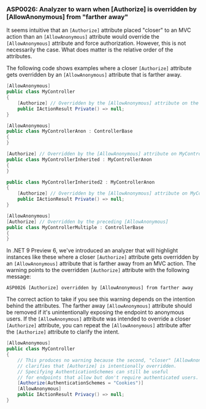 ### ASP0026: Analyzer to warn when [Authorize] is overridden by [AllowAnonymous] from "farther away"

It seems intuitive that an `[Authorize]` attribute placed "closer" to an MVC action than an `[AllowAnonymous]` attribute would override the `[AllowAnonymous]` attribute and force authorization. However, this is not necessarily the case. What does matter is the relative order of the attributes.

The following code shows examples where a closer `[Authorize]` attribute gets overridden by an `[AllowAnonymous]` attribute that is farther away.

```csharp
[AllowAnonymous]
public class MyController
{
    [Authorize] // Overridden by the [AllowAnonymous] attribute on the class
    public IActionResult Private() => null;
}
```

```csharp
[AllowAnonymous]
public class MyControllerAnon : ControllerBase
{
}

[Authorize] // Overridden by the [AllowAnonymous] attribute on MyControllerAnon
public class MyControllerInherited : MyControllerAnon
{
}

public class MyControllerInherited2 : MyControllerAnon
{
    [Authorize] // Overridden by the [AllowAnonymous] attribute on MyControllerAnon
    public IActionResult Private() => null;
}
```

```csharp
[AllowAnonymous]
[Authorize] // Overridden by the preceding [AllowAnonymous]
public class MyControllerMultiple : ControllerBase
{
}
```

In .NET 9 Preview 6, we've introduced an analyzer that will highlight instances like these where a closer `[Authorize]` attribute gets overridden by an `[AllowAnonymous]` attribute that is farther away from an MVC action. The warning points to the overridden `[Authorize]` attribute with the following message:

```
ASP0026 [Authorize] overridden by [AllowAnonymous] from farther away
```

The correct action to take if you see this warning depends on the intention behind the attributes. The farther away `[AllowAnonymous]` attribute should be removed if it's unintentionally exposing the endpoint to anonymous users. If the `[AllowAnonymous]` attribute was intended to override a closer `[Authorize]` attribute, you can repeat the `[AllowAnonymous]` attribute after the `[Authorize]` attribute to clarify the intent.

```csharp
[AllowAnonymous]
public class MyController
{
    // This produces no warning because the second, "closer" [AllowAnonymous]
    // clarifies that [Authorize] is intentionally overridden.
    // Specifying AuthenticationSchemes can still be useful
    // for endpoints that allow but don't require authenticated users.
    [Authorize(AuthenticationSchemes = "Cookies")]
    [AllowAnonymous]
    public IActionResult Privacy() => null;
}
```
